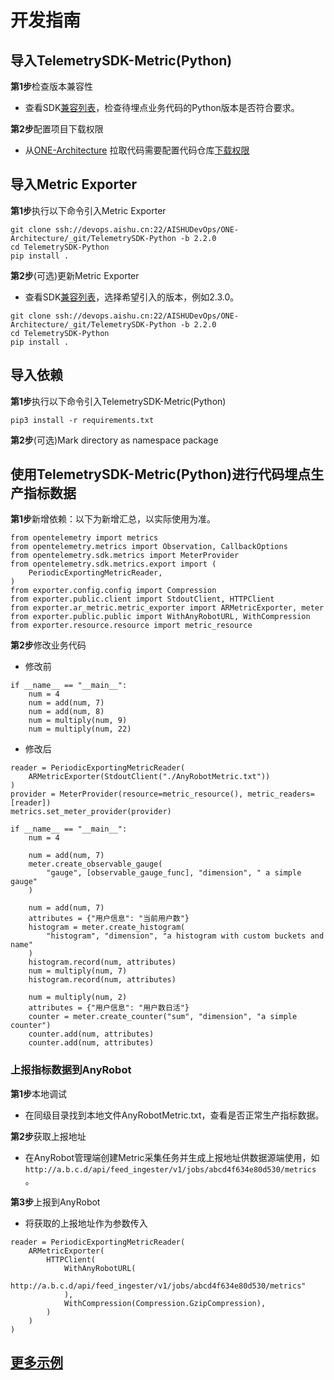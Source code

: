 # 开发指南

## 导入TelemetrySDK-Metric(Python)

**第1步**检查版本兼容性

- 查看SDK[兼容列表](../../../docs/compatibility.md)，检查待埋点业务代码的Python版本是否符合要求。

**第2步**配置项目下载权限

- 从[ONE-Architecture](https://devops.aishu.cn/AISHUDevOps/ONE-Architecture/_git/TelemetrySDK-Python)
  拉取代码需要配置代码仓库[下载权限](https://devops.aishu.cn/AISHUDevOps/AnyRobot/_git/Eyes_Docs?path=/可观测性开发者指南/TelemetrySDK开发者指南/Log/README.md&version=GBdevelop&_a=preview&anchor=sdk2.0-使用参考)

## 导入Metric Exporter

**第1步**执行以下命令引入Metric Exporter

```
git clone ssh://devops.aishu.cn:22/AISHUDevOps/ONE-Architecture/_git/TelemetrySDK-Python -b 2.2.0
cd TelemetrySDK-Python
pip install .
```

**第2步**(可选)更新Metric Exporter

- 查看SDK[兼容列表](../../../docs/compatibility.md)，选择希望引入的版本，例如2.3.0。

```
git clone ssh://devops.aishu.cn:22/AISHUDevOps/ONE-Architecture/_git/TelemetrySDK-Python -b 2.2.0
cd TelemetrySDK-Python
pip install .
```

## 导入依赖

**第1步**执行以下命令引入TelemetrySDK-Metric(Python)

```
pip3 install -r requirements.txt
```

**第2步**(可选)Mark directory as namespace package

## 使用TelemetrySDK-Metric(Python)进行代码埋点生产指标数据

**第1步**新增依赖：以下为新增汇总，以实际使用为准。

```
from opentelemetry import metrics
from opentelemetry.metrics import Observation, CallbackOptions
from opentelemetry.sdk.metrics import MeterProvider
from opentelemetry.sdk.metrics.export import (
    PeriodicExportingMetricReader,
)
from exporter.config.config import Compression
from exporter.public.client import StdoutClient, HTTPClient
from exporter.ar_metric.metric_exporter import ARMetricExporter, meter
from exporter.public.public import WithAnyRobotURL, WithCompression
from exporter.resource.resource import metric_resource
```

**第2步**修改业务代码

- 修改前

```
if __name__ == "__main__":
    num = 4
    num = add(num, 7)
    num = add(num, 8)
    num = multiply(num, 9)
    num = multiply(num, 22)
```

- 修改后

```
reader = PeriodicExportingMetricReader(
    ARMetricExporter(StdoutClient("./AnyRobotMetric.txt"))
)
provider = MeterProvider(resource=metric_resource(), metric_readers=[reader])
metrics.set_meter_provider(provider)

if __name__ == "__main__":
    num = 4

    num = add(num, 7)
    meter.create_observable_gauge(
        "gauge", [observable_gauge_func], "dimension", " a simple gauge"
    )

    num = add(num, 7)
    attributes = {"用户信息": "当前用户数"}
    histogram = meter.create_histogram(
        "histogram", "dimension", "a histogram with custom buckets and name"
    )
    histogram.record(num, attributes)
    num = multiply(num, 7)
    histogram.record(num, attributes)

    num = multiply(num, 2)
    attributes = {"用户信息": "用户数日活"}
    counter = meter.create_counter("sum", "dimension", "a simple counter")
    counter.add(num, attributes)
    counter.add(num, attributes)
```

### 上报指标数据到AnyRobot

**第1步**本地调试

- 在同级目录找到本地文件AnyRobotMetric.txt，查看是否正常生产指标数据。

**第2步**获取上报地址

- 在AnyRobot管理端创建Metric采集任务并生成上报地址供数据源端使用，如`http://a.b.c.d/api/feed_ingester/v1/jobs/abcd4f634e80d530/metrics` 。

**第3步**上报到AnyRobot

- 将获取的上报地址作为参数传入

```
reader = PeriodicExportingMetricReader(
    ARMetricExporter(
        HTTPClient(
            WithAnyRobotURL(
                http://a.b.c.d/api/feed_ingester/v1/jobs/abcd4f634e80d530/metrics"
            ),
            WithCompression(Compression.GzipCompression),
        )
    )
)
```

## [更多示例](https://devops.aishu.cn/AISHUDevOps/ONE-Architecture/_git/TelemetrySDK-Go?path=%2Fexporter%2Far_metric%2Fexamples%2Fone_service.go&version=GB2.5.0)
